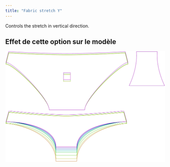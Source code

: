 ```yaml
---
title: "Fabric stretch Y"
---
```


Controls the stretch in vertical direction.

## Effet de cette option sur le modèle

![Cette image montre l'effet de cette option en superposant plusieurs variantes qui ont une valeur différente pour cette option](unice_fabricstretchy_sample.svg "Effet de cette option sur le modèle")
